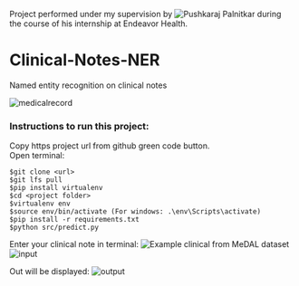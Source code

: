 Project performed under my supervision by ![Pushkaraj Palnitkar](https://github.com/push44) during the course of his internship at Endeavor Health.


# Clinical-Notes-NER
Named entity recognition on clinical notes

![medicalrecord](https://user-images.githubusercontent.com/61958160/126857163-d5fa33c0-a712-475a-8d35-78bdc71ea462.jpg)

### Instructions to run this project:
Copy https project url from github green code button.<br>
Open terminal:
```
$git clone <url>
$git lfs pull
$pip install virtualenv
$cd <project folder>
$virtualenv env
$source env/bin/activate (For windows: .\env\Scripts\activate)
$pip install -r requirements.txt
$python src/predict.py
```
Enter your clinical note in terminal: ![Example clinical from MeDAL dataset](https://www.kaggle.com/xhlulu/medal-emnlp)
![input](https://user-images.githubusercontent.com/61958160/127630915-40d8545d-c8d7-4fcf-a66f-add6f7e4964f.png)

Out will be displayed:
![output](https://user-images.githubusercontent.com/61958160/127630955-0c3c0547-a5e2-4e6d-a19c-7368437b2415.png)
